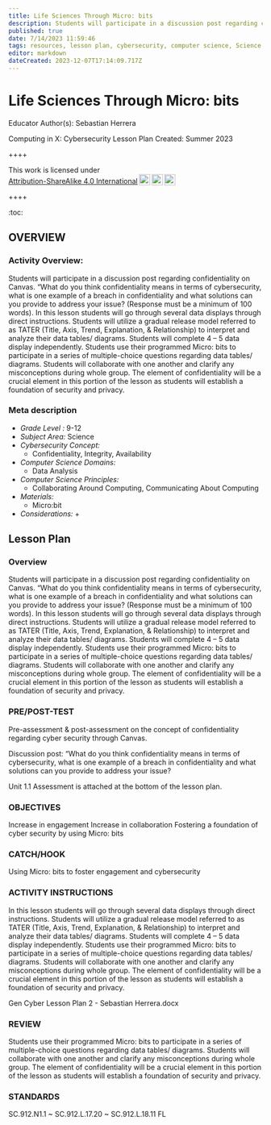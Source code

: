 ```yaml
---
title: Life Sciences Through Micro: bits
description: Students will participate in a discussion post regarding confidentiality on Canvas. “What do you think confidentiality means in terms of cybersecurity, what is one example of a breach in confidentiality and what solutions can you provide to address your issue? (Response must be a minimum of 100 words). In this lesson students will go through several data displays through direct instructions. Students will utilize a gradual release model referred to as TATER (Title, Axis, Trend, Explanation, & Relationship) to interpret and analyze their data tables/ diagrams. Students will complete 4 – 5 data display independently. Students use their programmed Micro: bits to participate in a series of multiple-choice questions regarding data tables/ diagrams. Students will collaborate with one another and clarify any misconceptions during whole group. The element of confidentiality will be a crucial element in this portion of the lesson as students will establish a foundation of security and privacy.
published: true
date: 7/14/2023 11:59:46
tags: resources, lesson plan, cybersecurity, computer science, Science 
editor: markdown
dateCreated: 2023-12-07T17:14:09.717Z
---
```

# Life Sciences Through Micro: bits


Educator Author(s): Sebastian Herrera


Computing in X: Cybersecurity Lesson Plan 
Created: Summer 2023


++++
<p xmlns:cc="http://creativecommons.org/ns#" >This work is licensed under <a href="http://creativecommons.org/licenses/by-sa/4.0/?ref=chooser-v1" target="_blank" rel="license noopener noreferrer" style="display:inline-block;">Attribution-ShareAlike 4.0 International<img style="height:22px!important;margin-left:3px;vertical-align:text-bottom;" src="https://mirrors.creativecommons.org/presskit/icons/cc.svg?ref=chooser-v1"><img style="height:22px!important;margin-left:3px;vertical-align:text-bottom;" src="https://mirrors.creativecommons.org/presskit/icons/by.svg?ref=chooser-v1"><img style="height:22px!important;margin-left:3px;vertical-align:text-bottom;" src="https://mirrors.creativecommons.org/presskit/icons/sa.svg?ref=chooser-v1"></a></p>
++++


:toc:



## OVERVIEW


### Activity Overview:  
Students will participate in a discussion post regarding confidentiality on Canvas. “What do you think confidentiality means in terms of cybersecurity, what is one example of a breach in confidentiality and what solutions can you provide to address your issue? (Response must be a minimum of 100 words). In this lesson students will go through several data displays through direct instructions. Students will utilize a gradual release model referred to as TATER (Title, Axis, Trend, Explanation, & Relationship) to interpret and analyze their data tables/ diagrams. Students will complete 4 – 5 data display independently. Students use their programmed Micro: bits to participate in a series of multiple-choice questions regarding data tables/ diagrams. Students will collaborate with one another and clarify any misconceptions during whole group. The element of confidentiality will be a crucial element in this portion of the lesson as students will establish a foundation of security and privacy.


### Meta description
+ *Grade Level :* 9-12 
+ *Subject Area:* Science 
+ *Cybersecurity Concept:* 
   + Confidentiality, Integrity, Availability
+ *Computer Science Domains:*
   + Data Analysis
+ *Computer Science Principles:*
   + Collaborating Around Computing, Communicating About Computing
+ *Materials:* 
   + Micro:bit
+ *Considerations:*
   + 


## Lesson Plan
### Overview
Students will participate in a discussion post regarding confidentiality on Canvas. “What do you think confidentiality means in terms of cybersecurity, what is one example of a breach in confidentiality and what solutions can you provide to address your issue? (Response must be a minimum of 100 words). In this lesson students will go through several data displays through direct instructions. Students will utilize a gradual release model referred to as TATER (Title, Axis, Trend, Explanation, & Relationship) to interpret and analyze their data tables/ diagrams. Students will complete 4 – 5 data display independently. Students use their programmed Micro: bits to participate in a series of multiple-choice questions regarding data tables/ diagrams. Students will collaborate with one another and clarify any misconceptions during whole group. The element of confidentiality will be a crucial element in this portion of the lesson as students will establish a foundation of security and privacy.


### PRE/POST-TEST
Pre-assessment & post-assessment on the concept of confidentiality regarding cyber security through Canvas. 


Discussion post: “What do you think confidentiality means in terms of cybersecurity, what is one example of a breach in confidentiality and what solutions can you provide to address your issue? 


Unit 1.1 Assessment is attached at the bottom of the lesson plan.


### OBJECTIVES
Increase in engagement
Increase in collaboration
Fostering a foundation of cyber security by using Micro: bits


### CATCH/HOOK
Using Micro: bits to foster engagement and cybersecurity


### ACTIVITY INSTRUCTIONS
In this lesson students will go through several data displays through direct instructions. Students will utilize a gradual release model referred to as TATER (Title, Axis, Trend, Explanation, & Relationship) to interpret and analyze their data tables/ diagrams. Students will complete 4 – 5 data display independently. Students use their programmed Micro: bits to participate in a series of multiple-choice questions regarding data tables/ diagrams. Students will collaborate with one another and clarify any misconceptions during whole group. The element of confidentiality will be a crucial element in this portion of the lesson as students will establish a foundation of security and privacy.


Gen Cyber Lesson Plan 2 - Sebastian Herrera.docx


### REVIEW
Students use their programmed Micro: bits to participate in a series of multiple-choice questions regarding data tables/ diagrams. Students will collaborate with one another and clarify any misconceptions during whole group. The element of confidentiality will be a crucial element in this portion of the lesson as students will establish a foundation of security and privacy.


### STANDARDS        
SC.912.N1.1 ~ SC.912.L.17.20 ~ SC.912.L.18.11
FL